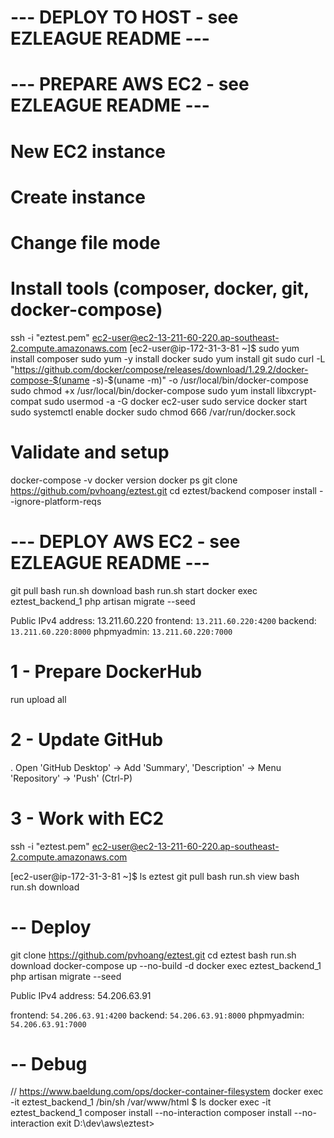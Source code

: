 
# --- DEPLOY TO HOST - see EZLEAGUE README ---

# --- PREPARE AWS EC2 - see EZLEAGUE README ---

# New EC2 instance
#     Create instance
#     Change file mode
#     Install tools (composer, docker, git, docker-compose)
ssh -i "eztest.pem" ec2-user@ec2-13-211-60-220.ap-southeast-2.compute.amazonaws.com
[ec2-user@ip-172-31-3-81 ~]$
sudo yum install composer
sudo yum -y install docker
sudo yum install git
sudo curl -L "https://github.com/docker/compose/releases/download/1.29.2/docker-compose-$(uname -s)-$(uname -m)" -o /usr/local/bin/docker-compose
sudo chmod +x /usr/local/bin/docker-compose
sudo yum install libxcrypt-compat
sudo usermod -a -G docker ec2-user
sudo service docker start
sudo systemctl enable docker
sudo chmod 666 /var/run/docker.sock
#     Validate and setup 
docker-compose -v
docker version
docker ps
git clone https://github.com/pvhoang/eztest.git
cd eztest/backend
composer install --ignore-platform-reqs

# --- DEPLOY AWS EC2 - see EZLEAGUE README ---

git pull
bash run.sh download
bash run.sh start
docker exec eztest_backend_1 php artisan migrate --seed

Public IPv4 address: 13.211.60.220
frontend: `13.211.60.220:4200`
backend: `13.211.60.220:8000`
phpmyadmin: `13.211.60.220:7000`




# 1 - Prepare DockerHub
run upload all

# 2 - Update GitHub
. Open 'GitHub Desktop' -> Add 'Summary', 'Description' -> Menu 'Repository' -> 'Push' (Ctrl-P)

# 3 - Work with EC2
<!-- icacls.exe eztest.pem /reset
icacls.exe eztest.pem /grant:r "hoang:(r)"
icacls.exe eztest.pem /inheritance:r -->
ssh -i "eztest.pem" ec2-user@ec2-13-211-60-220.ap-southeast-2.compute.amazonaws.com

[ec2-user@ip-172-31-3-81 ~]$
ls eztest
git pull
bash run.sh view
bash run.sh download

# -- Deploy
git clone https://github.com/pvhoang/eztest.git
cd eztest
bash run.sh download
docker-compose up --no-build -d
docker exec eztest_backend_1 php artisan migrate --seed

Public IPv4 address:  54.206.63.91

frontend: `54.206.63.91:4200`
backend: `54.206.63.91:8000`
phpmyadmin: `54.206.63.91:7000`

# -- Debug
// https://www.baeldung.com/ops/docker-container-filesystem
docker exec -it eztest_backend_1 /bin/sh
/var/www/html $
ls
docker exec -it eztest_backend_1 composer install --no-interaction
composer install --no-interaction
exit
D:\dev\aws\eztest>